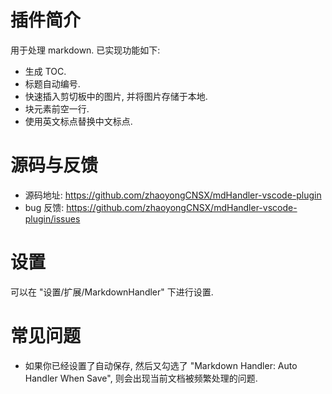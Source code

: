 
# 插件简介

用于处理 markdown. 已实现功能如下:
- 生成 TOC.
- 标题自动编号.
- 快速插入剪切板中的图片, 并将图片存储于本地.
- 块元素前空一行.
- 使用英文标点替换中文标点.


# 源码与反馈

- 源码地址: <https://github.com/zhaoyongCNSX/mdHandler-vscode-plugin>
- bug 反馈: <https://github.com/zhaoyongCNSX/mdHandler-vscode-plugin/issues>


# 设置

可以在 "设置/扩展/MarkdownHandler" 下进行设置.


# 常见问题

- 如果你已经设置了自动保存, 然后又勾选了 "Markdown Handler: Auto Handler When Save", 则会出现当前文档被频繁处理的问题.







